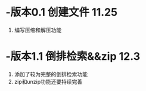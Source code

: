 # -版本0.1 创建文件 11.25
   1. 编写压缩和解压功能
# -版本1.1 倒排检索&&zip 12.3
   1. 添加了较为完整的倒排检索功能
   2. zip和unzip功能还要持续完善

